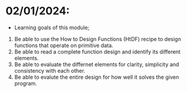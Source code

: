 # 02/01/2024:

- Learning goals of this module;
1. Be able to use the How to Design Functions (HtDF) recipe to design functions that operate on primitive data.
2. Be able to read a complete function design and identify its different elements.
3. Be able to evaluate the differnet elements for clarity, simplicity and consistency with each other.
4. Be able to evalute the entire design for how well it solves the given program. 
